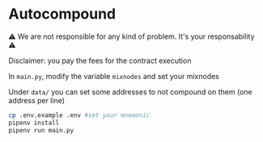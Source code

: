 # Autocompound

⚠️ We are not responsible for any kind of problem. It's your responsability ⚠️

Disclaimer: you pay the fees for the contract execution

In `main.py`, modify the variable `mixnodes` and set your mixnodes

Under `data/` you can set some addresses to not compound on them (one address per line) 


```bash
cp .env.example .env #set your mnemonic
pipenv install
pipenv run main.py
```
